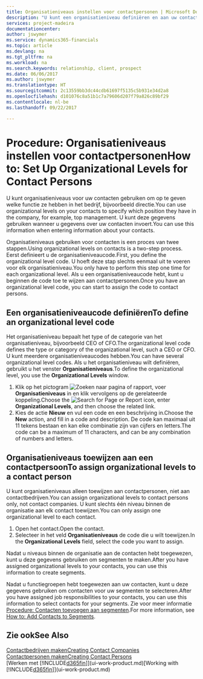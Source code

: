 ```yaml
---
title: Organisatieniveaus instellen voor contactpersonen | Microsoft Docs
description: "U kunt een organisatieniveau definiëren en aan uw contact toewijzen om de positie aan te geven die ze binnen hun bedrijf hebben, bijvoorbeeld directie."
services: project-madeira
documentationcenter: 
author: jswymer
ms.service: dynamics365-financials
ms.topic: article
ms.devlang: na
ms.tgt_pltfrm: na
ms.workload: na
ms.search.keywords: relationship, client, prospect
ms.date: 06/06/2017
ms.author: jswymer
ms.translationtype: HT
ms.sourcegitcommit: 2c13559bb3dc44cdb61697f5135c5b931e34d2a8
ms.openlocfilehash: d101076c8a51b1c7a79606d207f79a826c89bf29
ms.contentlocale: nl-be
ms.lasthandoff: 09/22/2017

---
```

# <a name="how-to-set-up-organizational-levels-for-contact-persons"></a><span data-ttu-id="1cb2a-103">Procedure: Organisatieniveaus instellen voor contactpersonen</span><span class="sxs-lookup"><span data-stu-id="1cb2a-103">How to: Set Up Organizational Levels for Contact Persons</span></span>
<span data-ttu-id="1cb2a-104">U kunt organisatieniveaus voor uw contacten gebruiken om op te geven welke functie ze hebben in het bedrijf, bijvoorbeeld directie.</span><span class="sxs-lookup"><span data-stu-id="1cb2a-104">You can use organizational levels on your contacts to specify which position they have in the company, for example, top management.</span></span> <span data-ttu-id="1cb2a-105">U kunt deze gegevens gebruiken wanneer u gegevens over uw contacten invoert.</span><span class="sxs-lookup"><span data-stu-id="1cb2a-105">You can use this information when entering information about your contacts.</span></span>

<span data-ttu-id="1cb2a-106">Organisatieniveaus gebruiken voor contacten is een proces van twee stappen.</span><span class="sxs-lookup"><span data-stu-id="1cb2a-106">Using organizational levels on contacts is a two-step process.</span></span> <span data-ttu-id="1cb2a-107">Eerst definieert u de organisatieniveaucode.</span><span class="sxs-lookup"><span data-stu-id="1cb2a-107">First, you define the organizational level code.</span></span> <span data-ttu-id="1cb2a-108">U hoeft deze stap slechts eenmaal uit te voeren voor elk organisatieniveau.</span><span class="sxs-lookup"><span data-stu-id="1cb2a-108">You only have to perform this step one time for each organizational level.</span></span> <span data-ttu-id="1cb2a-109">Als u een organisatieniveaucode hebt, kunt u beginnen de code toe te wijzen aan contactpersonen.</span><span class="sxs-lookup"><span data-stu-id="1cb2a-109">Once you have an organizational level code, you can start to assign the code to contact persons.</span></span>

## <a name="to-define-an-organizational-level-code"></a><span data-ttu-id="1cb2a-110">Een organisatieniveaucode definiëren</span><span class="sxs-lookup"><span data-stu-id="1cb2a-110">To define an organizational level code</span></span>
<span data-ttu-id="1cb2a-111">Het organisatieniveau bepaalt het type of de categorie van het organisatieniveau, bijvoorbeeld CEO of CFO.</span><span class="sxs-lookup"><span data-stu-id="1cb2a-111">The organizational level code defines the type or category of the organizational level, such a CEO  or CFO.</span></span> <span data-ttu-id="1cb2a-112">U kunt meerdere organisatieniveaucodes hebben.</span><span class="sxs-lookup"><span data-stu-id="1cb2a-112">You can have several organizational level codes.</span></span> <span data-ttu-id="1cb2a-113">Als u het organisatieniveau wilt definiëren, gebruikt u het venster **Organisatieniveaus**.</span><span class="sxs-lookup"><span data-stu-id="1cb2a-113">To define the organizational level, you use the **Organizational Levels** window.</span></span>

1. <span data-ttu-id="1cb2a-114">Klik op het pictogram ![Zoeken naar pagina of rapport](media/ui-search/search_small.png "pictogram Zoeken naar pagina of rapport"), voer **Organisatieniveaus** in en klik vervolgens op de gerelateerde koppeling.</span><span class="sxs-lookup"><span data-stu-id="1cb2a-114">Choose the ![Search for Page or Report](media/ui-search/search_small.png "Search for Page or Report icon") icon, enter **Organizational Levels**, and then choose the related link.</span></span>
2. <span data-ttu-id="1cb2a-115">Kies de actie **Nieuw** en vul een code en een beschrijving in.</span><span class="sxs-lookup"><span data-stu-id="1cb2a-115">Choose the **New** action, and fill in a code and description.</span></span> <span data-ttu-id="1cb2a-116">De code kan maximaal uit 11 tekens bestaan en kan elke combinatie zijn van cijfers en letters.</span><span class="sxs-lookup"><span data-stu-id="1cb2a-116">The code can be a maximum of 11 characters, and can be any combination of numbers and letters.</span></span>

## <a name="to-assign-organizational-levels-to-a-contact-person"></a><span data-ttu-id="1cb2a-117">Organisatieniveaus toewijzen aan een contactpersoon</span><span class="sxs-lookup"><span data-stu-id="1cb2a-117">To assign organizational levels to a contact person</span></span>
<span data-ttu-id="1cb2a-118">U kunt organisatieniveaus alleen toewijzen aan contactpersonen, niet aan contactbedrijven.</span><span class="sxs-lookup"><span data-stu-id="1cb2a-118">You can assign organizational levels to contact persons only, not contact companies.</span></span> <span data-ttu-id="1cb2a-119">U kunt slechts één niveau binnen de organisatie aan elk contact toewijzen.</span><span class="sxs-lookup"><span data-stu-id="1cb2a-119">You can only assign one organizational level to each contact.</span></span>

1. <span data-ttu-id="1cb2a-120">Open het contact.</span><span class="sxs-lookup"><span data-stu-id="1cb2a-120">Open the contact.</span></span>
2. <span data-ttu-id="1cb2a-121">Selecteer in het veld **Organisatieniveaus** de code die u wilt toewijzen.</span><span class="sxs-lookup"><span data-stu-id="1cb2a-121">In the **Organizational Levels** field, select the code you want to assign.</span></span>

<span data-ttu-id="1cb2a-122">Nadat u niveaus binnen de organisatie aan de contacten hebt toegewezen, kunt u deze gegevens gebruiken om segmenten te maken.</span><span class="sxs-lookup"><span data-stu-id="1cb2a-122">After you have assigned organizational levels to your contacts, you can use this information to create segments.</span></span>

<span data-ttu-id="1cb2a-123">Nadat u functiegroepen hebt toegewezen aan uw contacten, kunt u deze gegevens gebruiken om contacten voor uw segmenten te selecteren.</span><span class="sxs-lookup"><span data-stu-id="1cb2a-123">After you have assigned job responsibilities to your contacts, you can use this information to select contacts for your segments.</span></span> <span data-ttu-id="1cb2a-124">Zie voor meer informatie [Procedure: Contacten toevoegen aan segmenten](marketing-add-contact-segment.md).</span><span class="sxs-lookup"><span data-stu-id="1cb2a-124">For more information, see [How to: Add Contacts to Segments](marketing-add-contact-segment.md).</span></span>

## <a name="see-also"></a><span data-ttu-id="1cb2a-125">Zie ook</span><span class="sxs-lookup"><span data-stu-id="1cb2a-125">See Also</span></span>
[<span data-ttu-id="1cb2a-126">Contactbedrijven maken</span><span class="sxs-lookup"><span data-stu-id="1cb2a-126">Creating Contact Companies</span></span>](marketing-create-contact-companies.md)  
[<span data-ttu-id="1cb2a-127">Contactpersonen maken</span><span class="sxs-lookup"><span data-stu-id="1cb2a-127">Creating Contact Persons</span></span>](marketing-create-contact-persons.md)  
<span data-ttu-id="1cb2a-128">[Werken met [!INCLUDE[d365fin](includes/d365fin_md.md)]](ui-work-product.md)</span><span class="sxs-lookup"><span data-stu-id="1cb2a-128">[Working with [!INCLUDE[d365fin](includes/d365fin_md.md)]](ui-work-product.md)</span></span>  


